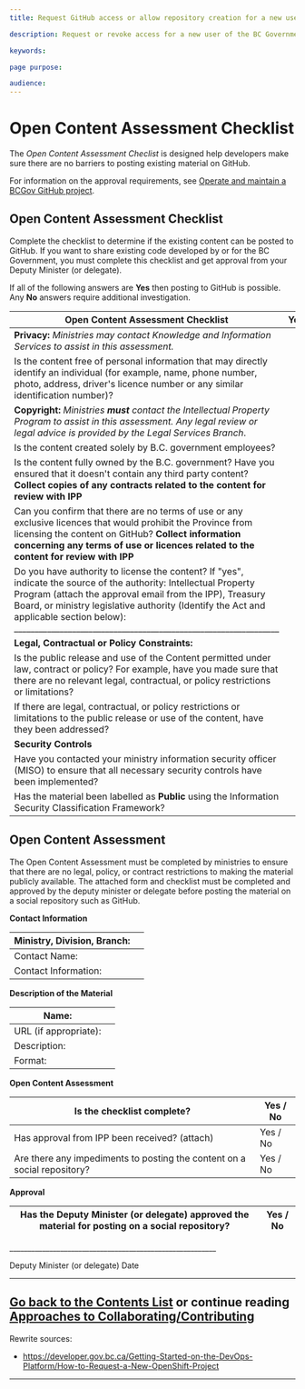 ```yaml
---
title: Request GitHub access or allow repository creation for a new user.

description: Request or revoke access for a new user of the BC Government GitHub repositories.

keywords:

page purpose:

audience:
---
```

# Open Content Assessment Checklist <!-- How is this list used/delivered? Is it even delivered? does it need to be filled out by someone ?-->
The *Open Content Assessment Checlist* is designed help developers make sure there are no barriers to posting existing material on GitHub.

For information on the approval requirements, see [Operate and maintain a BCGov GitHub project](OperateMaintainBCGovGitHubProject).

## Open Content Assessment Checklist

Complete the checklist to determine if the existing content can be posted to GitHub. If you want to share existing code developed by or for the BC Government, you must complete this checklist and get approval from your Deputy Minister (or delegate).

If all of the following answers are **Yes** then posting to GitHub is possible. Any **No** answers require additional investigation.

| **Open Content Assessment Checklist** | **Yes** | **No** |
| --- | --- | --- |
| **Privacy:** _Ministries may contact Knowledge and Information Services to assist in this assessment._ |
| Is the content free of personal information that may directly identify an individual (for example, name, phone number, photo, address, driver's licence number or any similar identification number)? |   |   |
| **Copyright:** _Ministries  **must**  contact the Intellectual Property Program to assist in this assessment. Any legal review or legal advice is provided by the Legal Services Branch_. |
| Is the content created solely by B.C. government employees? |     |   |
| Is the content fully owned by the B.C. government? Have you ensured that it doesn't contain any third party content? **Collect copies of any contracts related to the content for review with IPP** |     |   |
| Can you confirm that there are no terms of use or any exclusive licences that would prohibit the Province from licensing the content on GitHub? **Collect information concerning any terms of use or licences related to the content for review with IPP** |     |   |
| Do you have authority to license the content? If "yes", indicate the source of the authority: Intellectual Property Program (attach the approval email from the IPP), Treasury Board, or ministry legislative authority (Identify the Act and applicable section below): \_\_\_\_\_\_\_\_\_\_\_\_\_\_\_\_\_\_\_\_\_\_\_\_\_\_\_\_\_\_\_\_\_\_\_\_\_\_\_\_\_\_\_\_\_\_\_\_\_\_\_\_\_\_\_\_\_\_\_\_\_\_\_\_ |     |     |
| **Legal, Contractual or Policy Constraints:** |     |   |
| Is the public release and use of the Content permitted under law, contract or policy? For example, have you made sure that there are no relevant legal, contractual, or policy restrictions or limitations? |     |   |
| If there are legal, contractual, or policy restrictions or limitations to the public release or use of the content, have they been addressed? |     |   |
| **Security Controls** |     |   |
| Have you contacted your ministry information security officer (MISO) to ensure that all necessary security controls have been implemented? |     |   |
| Has the material been labelled as **Public** using the Information Security Classification Framework? |     |   |

## Open Content Assessment

The Open Content Assessment must be completed by ministries to ensure that there are no legal, policy, or contract restrictions to making the material publicly available. The attached form and checklist must be completed and approved by the deputy minister or delegate before posting the material on a social repository such as GitHub.



**Contact Information** <!-- who is this for? The person submitting this form? -->

| Ministry, Division, Branch: |   |
| --- | --- |
| Contact Name: |   |
| Contact Information: |   |



**Description of the Material** <!-- who is this for? The person submitting this form? -->

| Name: |   |
| --- | --- |
| URL (if appropriate): |   |
| Description: |   |
| Format: |   |



**Open Content Assessment**

| Is the checklist complete? | Yes / No |
| --- | --- |
| Has approval from IPP been received? (attach) | Yes / No |
| Are there any impediments to posting the content on a social repository? | Yes / No |



**Approval**

| Has the Deputy Minister (or delegate) approved the material for posting on a social repository? | Yes / No |
| --- | --- |



\_\_\_\_\_\_\_\_\_\_\_\_\_\_\_\_\_\_\_\_\_\_\_\_\_\_\_\_\_\_\_\_\_\_\_\_\_\_\_\_\_\_\_\_\_\_\_\_\_\_\_\_\_\_\_\_\_

Deputy Minister (or delegate)                                        Date


----------

[Go back to the Contents List](README.md) or continue reading [Approaches to Collaborating/Contributing](Collaborating-Contributing.md)
---
Rewrite sources:
* https://developer.gov.bc.ca/Getting-Started-on-the-DevOps-Platform/How-to-Request-a-New-OpenShift-Project
---
